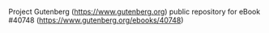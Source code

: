 Project Gutenberg (https://www.gutenberg.org) public repository for eBook #40748 (https://www.gutenberg.org/ebooks/40748)
